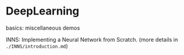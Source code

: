 # DeepLearning

basics: miscellaneous demos

INNS: Implementing a Neural Network from Scratch. (more details in ```./INNS/introduction.md```)